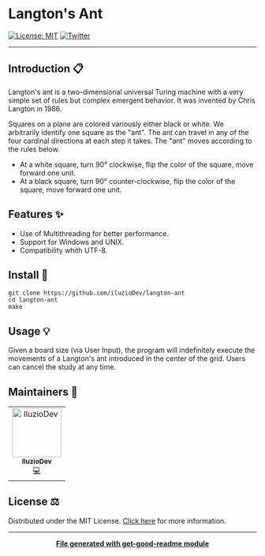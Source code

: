 # Langton's Ant

[![License: MIT](https://img.shields.io/badge/License-MIT-yellow.svg)](https://opensource.org/licenses/MIT)
[![Twitter](https://img.shields.io/twitter/follow/luctstt.svg?label=Follow&style=social)](https://twitter.com/iluzioDev)

---

## Introduction 📋

Langton's ant is a two-dimensional universal Turing machine with a very simple set of rules but complex emergent behavior. It was invented by Chris Langton in 1986.

Squares on a plane are colored variously either black or white. We arbitrarily identify one square as the "ant". The ant can travel in any of the four cardinal directions at each step it takes. The "ant" moves according to the rules below.

- At a white square, turn 90° clockwise, flip the color of the square, move forward one unit.
- At a black square, turn 90° counter-clockwise, flip the color of the square, move forward one unit.

## Features ✨

* Use of Multithreading for better performance.
* Support for Windows and UNIX.
* Compatibility whith UTF-8.

## Install 🔧

```
git clone https://github.com/iluzioDev/langton-ant
cd langton-ant
make
```

## Usage 💡

Given a board size (via User Input), the program will indefinitely execute the movements of a Langton's ant introduced in the center of the grid. Users can cancel the study at any time.

## Maintainers 👷

<table>
  <tr>
    <td align="center"><a href="https://github.com/iluzioDev"><img src="https://avatars.githubusercontent.com/u/45295283?v=4" width="100px;" alt="IluzioDev"/><br /><sub><b>IluzioDev</b></sub></a><br />💻</td>
  </tr>
</table>

## License ⚖️

Distributed under the MIT License. [Click here](LICENSE.md) for more information.

---
<div align="center">
	<b>
		<a href="https://www.npmjs.com/package/get-good-readme">File generated with get-good-readme module</a>
	</b>
</div>
